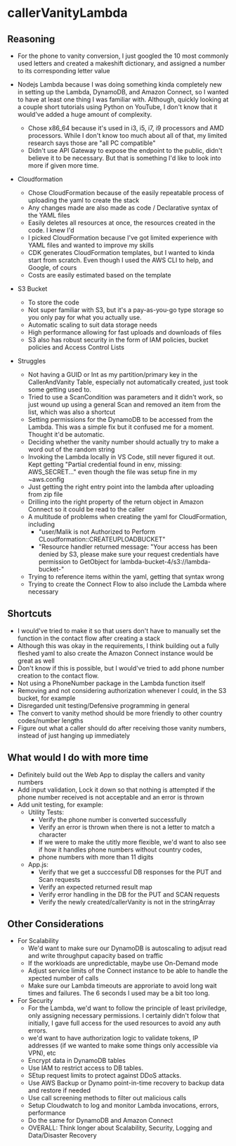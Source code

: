 # callerVanityLambda

## Reasoning
 - For the phone to vanity conversion, I just googled the 10 most commonly used letters and created a makeshift dictionary, and assigned a number to its corresponding letter value
 -  Nodejs Lambda because I was doing something kinda completely new in setting up the Lambda, DynamoDB, and Amazon Connect, so I wanted to have at least one thing I was familiar with. Although, quickly looking at a couple short tutorials using Python on YouTube, I don't know that it would've added a huge amount of complexity.
    - Chose x86_64 because it's used in i3, i5, i7, i9 processors and AMD processors. While I don't know too much about all of that, my limited research says those are "all PC compatible"
    - Didn't use API Gateway to expose the endpoint to the public, didn't believe it to be necessary. But that is something I'd like to look into more if given more time.
 - Cloudformation
      - Chose CloudFormation because of the easily repeatable process of uploading the yaml to create the stack
      - Any changes made are also made as code / Declarative syntax of the YAML files
      - Easily deletes all resources at once, the resources created in the code. I knew I'd 
      - I picked CloudFormation because I've got limited experience with YAML files and wanted to improve my skills
      - CDK generates CloudFormation templates, but I wanted to kinda start from scratch. Even though I used the AWS CLI to help, and Google, of cours
      - Costs are easily estimated based on the template
  - S3 Bucket
      - To store the code
      - Not super familiar with S3, but it's a pay-as-you-go type storage so you only pay for what you actually use. 
      - Automatic scaling to suit data storage needs
      - High performance allowing for fast uploads and downloads of files
      - S3 also has robust security in the form of IAM policies, bucket policies and Access Control Lists

- Struggles
  - Not having a GUID or Int as my partition/primary key in the CallerAndVanity Table, especially not automatically created, just took some getting used to.
  - Tried to use a ScanCondition was parameters and it didn't work, so just wound up using a general Scan and removed an item from the list, which was also a shortcut
  - Setting permissions for the DynamoDB to be accessed from the Lambda. This was a simple fix but it confused me for a moment. Thought it'd be automatic.
  - Deciding whether the vanity number should actually try to make a word out of the random string
  - Invoking the Lambda locally in VS Code, still never figured it out. Kept getting "Partial credential found in env, missing: AWS_SECRET..." even though the file was setup fine in my ~aws.config
  - Just getting the right entry point into the lambda after uploading from zip file
  - Drilling into the right property of the return object in Amazon Connect so it could be read to the caller
  - A multitude of problems when creating the yaml for CloudFormation, including
    - "user/Malik is not Authorized to Perform CLoudformation::CREATEUPLOADBUCKET"
    - "Resource handler returned message: "Your access has been denied by S3, please make sure your request credentials have permission to GetObject for lambda-bucket-4/s3://lambda-bucket-"
   - Trying to reference items within the yaml, getting that syntax wrong
   - Trying to create the Connect Flow to also include the Lambda where necessary

  


## Shortcuts
  - I would've tried to make it so that users don't have to manually set the function in the contact flow after creating a stack
  - Although this was okay in the requirements, I think building out a fully fleshed yaml to also create the Amazon Connect instance would be great as well
  - Don't know if this is possible, but I would've tried to add phone number creation to the contact flow.
  - Not using a PhoneNumber package in the Lambda function itself
  - Removing and not considering authorization whenever I could, in the S3 bucket, for example
  - Disregarded unit testing/Defensive programming in general
  - The convert to vanity method should be more friendly to other country codes/number lengths
  - Figure out what a caller should do after receiving those vanity numbers, instead of just hanging up immediately
 

## What would I do with more time
 - Definitely build out the Web App to display the callers and vanity numbers
 - Add input validation, Lock it down so that nothing is attempted if the phone number received is not acceptable and an error is thrown
 - Add unit testing, for example:
    - Utility Tests:
      - Verify the phone number is converted successfully
      - Verify an error is thrown when there is not a letter to match a character
      - If we were to make the utitly more flexible, we'd want to also see if how it handles phone numbers without country codes,
      - phone numbers with more than 11 digits
    - App.js: 
      - Verify that we get a succcessful DB responses for the PUT and Scan requests
      - Verify an expected returned result map
      - Verify error handling in the DB for the PUT and SCAN requests
      - Verify the newly created/callerVanity is not in the stringArray



## Other Considerations
  - For Scalability
    - We'd want to make sure our DynamoDB is autoscaling to adjsut read and write throughput capacity based on traffic
    - If the workloads are unpredictable, maybe use On-Demand mode
    - Adjust service limits of the Connect instance to be able to handle the xpected number of calls
    - Make sure our Lambda timeouts are approriate to avoid long wait times and failures. The 6 seconds I used may be a bit too long.
  - For Security
    - For the Lambda, we'd want to follow the principle of least priviledge, only assigning necessary permissions. I certainly didn't folow that initially, I gave full access for the used resources to avoid any auth errors.
    - we'd want to have authorization logic to validate tokens, IP addresses (if we wanted to make some things only accessible via VPN), etc
    - Encrypt data in DynamoDB tables 
    - Use IAM to restrict access to DB tables. 
    - SEtup request limits to protect against DDoS attacks.
    - Use AWS Backup or Dynamo point-in-time recovery to backup data and restore if needed
    - Use call screening methods to filter out malicious calls
    - Setup Cloudwatch to log and monitor Lambda invocations, errors, performance
    - Do the same for DynamoDB and Amazon Connect
    - OVERALL: Think longer about Scalability, Security, Logging and Data/Disaster Recovery


